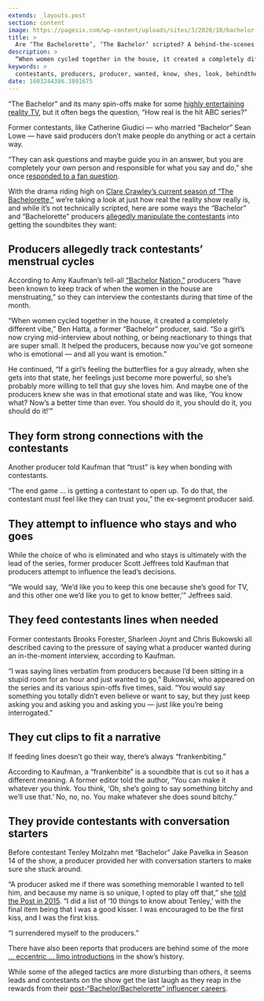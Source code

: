 ```yaml
--- 
extends: _layouts.post 
section: content 
image: https://pagesix.com/wp-content/uploads/sites/3/2020/10/bachelor-bachelorette-scripted.jpg?quality=90&strip=all&w=1200 
title: > 
  Are ‘The Bachelorette’, ‘The Bachelor’ scripted? A behind-the-scenes look 
description: > 
  “When women cycled together in the house, it created a completely different vibe,” Ben Hatta, a former “Bachelor” producer, said.And maybe one of the producers knew she was in that emotional state and was like, ‘You know what?You should do it, you should do it, you should do it!’”They form strong connections with the contestantsAnother producer told Kaufman that “trust” is key when bonding with contestants.They feed contestants lines when neededFormer contestants Brooks Forester, Sharleen Joynt and Chris Bukowski all described caving to the pressure of saying what a producer wanted during an in-the-moment interview, according to Kaufman.You think, ‘Oh, she’s going to say something bitchy and we’ll use that.’ No, no, no. 
keywords: > 
  contestants, producers, producer, wanted, know, shes, look, behindthescenes, bachelor, lines, told, say, scripted, bachelorette 
date: 1603244386.3891675 
--- 
```

<div><p>&#8220;The Bachelor&#8221; and its many spin-offs make for some <a href="https://nypost.com/article/the-6-craziest-moments-from-the-bachelor/">highly entertaining reality TV</a>, but it often begs the question, &#8220;How real is the hit ABC series?&#8221;</p>
<p>Former contestants, like Catherine Giudici &#8212; who married &#8220;Bachelor&#8221; Sean Lowe &#8212; have said producers don&#8217;t make people do anything or act a certain way.</p>
<p>&#8220;They can ask questions and maybe guide you in an answer, but you are completely your own person and responsible for what you say and do,&#8221; she once <a href="https://www.lifeandstylemag.com/posts/is-the-bachelor-scripted-155758/">responded to a fan question</a>.</p>
<p>With the drama riding high on <a href="https://nypost.com/2020/10/13/bachelorette-recap-season-16-episode-1/?_ga=2.177474018.65655003.1602598845-1238929891.1597353140">Clare Crawley&#8217;s current season of &#8220;The Bachelorette,&#8221;</a> we&#8217;re taking a look at just how real the reality show really is, and while it&#8217;s not technically scripted, here are some ways the &#8220;Bachelor&#8221; and &#8220;Bachelorette&#8221; producers <a href="https://pagesix.com/2018/03/06/the-sick-way-producers-manipulate-bachelor-contestants/">allegedly manipulate the contestants</a> into getting the soundbites they want:</p>
<h2>Producers allegedly track contestants&#8217; menstrual cycles</h2>
 
<p>According to Amy Kaufman&#8217;s tell-all <a href="https://www.amazon.com/dp/B074LSZX3B/ref=dp-kindle-redirect?_encoding=UTF8&amp;btkr=1&amp;tag=pagesix-20" rel="noopener noreferrer" target="_blank">&#8220;Bachelor Nation,&#8221;</a> producers &#8220;have been known to keep track of when the women in the house are menstruating,&#8221; so they can interview the contestants during that time of the month.</p>
<p>&#8220;When women cycled together in the house, it created a completely different vibe,&#8221; Ben Hatta, a former &#8220;Bachelor&#8221; producer, said. &#8220;So a girl&#8217;s now crying mid-interview about nothing, or being reactionary to things that are super small. It helped the producers, because now you&#8217;ve got someone who is emotional &#8212; and all you want is emotion.&#8221;</p>
<p>He continued, &#8220;If a girl&#8217;s feeling the butterflies for a guy already, when she gets into that state, her feelings just become more powerful, so she&#8217;s probably more willing to tell that guy she loves him. And maybe one of the producers knew she was in that emotional state and was like, &#8216;You know what? Now&#8217;s a better time than ever. You should do it, you should do it, you should do it!&#8217;&#8221;</p>
<h2>They form strong connections with the contestants</h2>
 
<p>Another producer told Kaufman that &#8220;trust&#8221; is key when bonding with contestants.</p>
<p>&#8220;The end game &#8230; is getting a contestant to open up. To do that, the contestant must feel like they can trust you,&#8221; the ex-segment producer said.</p>
<h2>They attempt to influence who stays and who goes</h2>
 
<p>While the choice of who is eliminated and who stays is ultimately with the lead of the series, former producer Scott Jeffrees told Kaufman that producers attempt to influence the lead&#8217;s decisions.</p>
<p>&#8220;We would say, &#8216;We&#8217;d like you to keep this one because she&#8217;s good for TV, and this other one we&#8217;d like you to get to know better,'&#8221; Jeffrees said.</p>
<h2>They feed contestants lines when needed</h2>
 
<p>Former contestants Brooks Forester, Sharleen Joynt and Chris Bukowski all described caving to the pressure of saying what a producer wanted during an in-the-moment interview, according to Kaufman.</p>
<p>&#8220;I was saying lines verbatim from producers because I&#8217;d been sitting in a stupid room for an hour and just wanted to go,&#8221; Bukowski, who appeared on the series and its various spin-offs five times, said. &#8220;You would say something you totally didn&#8217;t even believe or want to say, but they just keep asking you and asking you and asking you &#8212; just like you&#8217;re being interrogated.&#8221;</p>
<h2>They cut clips to fit a narrative</h2>
 
<p>If feeding lines doesn&#8217;t go their way, there&#8217;s always &#8220;frankenbiting.&#8221;</p>
<p>According to Kaufman, a &#8220;frankenbite&#8221; is a soundbite that is cut so it has a different meaning. A former editor told the author, &#8220;You can make it whatever you think. You think, &#8216;Oh, she&#8217;s going to say something bitchy and we&#8217;ll use that.&#8217; No, no, no. You make whatever she does sound bitchy.&#8221;</p>
<h2>They provide contestants with conversation starters</h2>
 
<p>Before contestant Tenley Molzahn met &#8220;Bachelor&#8221; Jake Pavelka in Season 14 of the show, a producer provided her with conversation starters to make sure she stuck around.</p>
<p>&#8220;A producer asked me if there was something memorable I wanted to tell him, and because my name is so unique, I opted to play off that,&#8221; she <a href="https://nypost.com/2015/07/22/the-bachelorette-is-all-a-lie/" rel="noopener noreferrer" target="_blank">told the Post in 2015</a>. &#8220;I did a list of &#8216;10 things to know about Tenley,&#8217; with the final item being that I was a good kisser. I was encouraged to be the first kiss, and I was the first kiss.</p>
<p>&#8220;I surrendered myself to the producers.&#8221;</p>
<p>There have also been reports that producers are behind some of the more <a href="https://www.popsugar.com/entertainment/Do-Bachelor-Bachelorette-Contestants-Pick-Entrance-46169065" rel="noopener noreferrer" target="_blank">&#8230; eccentric &#8230; limo introductions</a> in the show&#8217;s history.</p>
<p>While some of the alleged tactics are more disturbing than others, it seems leads and contestants on the show get the last laugh as they reap in the rewards from their <a href="https://pagesix.com/2019/02/25/top-agent-reveals-how-bachelor-stars-make-money-off-instagram/">post-&#8220;Bachelor/Bachelorette&#8221; influencer careers</a>.</p>
			</div>